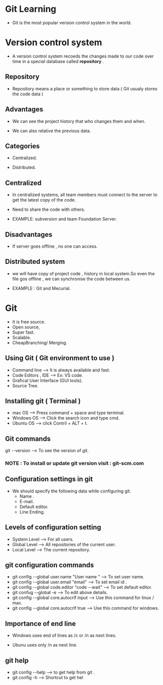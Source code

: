 # Git Learning #

* Git is the most popular version control system in the world.

# Version control system #

* A version control system recoeds the changes made to our code over time in a special database called <b> repository </b>.

## Repository ##

  * Repository means a place or something to store data ( Git usualy stores the code data )

## Advantages ##  

  * We can see the project history that who changes them and when.

  * We can also relative the previous data.

## Categories ##    

   * Centralized.

   * Distributed.

## Centralized ##   

  * In centralized systems, all team members must connect to the server to get the latest copy of the code.

  * Need to share the code with others.

  * EXAMPLE: subversion and team Foundation Server.  

## Disadvantages ## 

  * If server goes offline , no one can access.

## Distributed system ##   

  * we will have copy of project code , history in local system.So even the file gos offline , we can synchronise the code between us.

  * EXAMPLE : Git and Mecurial.

# Git #

* It is free source.
* Open source,
* Super fast.
* Scalable.
* CheapBranching/ Merging.

## Using Git ( Git environment to use ) ##

 * Command line --> It is always available and fast.
 * Code Editors , IDE --> Ex: VS code.
 * Grafical User Interface (GUI tools).
 * Source Tree.

## Installing git ( Terminal ) ##

   * mac OS --> Press command + space and type terminal.
   * Windows OS --> Click the search icon and type cmd.
   * Ubuntu OS --> click Contril + ALT + t.

## Git commands ##   

  git --version     -->  To see the version of git.

### NOTE : To install or update git version visit : git-scm.com ###

## Configuration settings in git ##

* We should specify the following data while configuring git.
  * Name .
  * E-mail.
  * Default editor.
  * Line Ending.

## Levels of configuration setting ##
 * System Level --> For all users.
 * Global Level --> All repositories of the current user.
 * Local Level --> The current repository.

## git configuration commands ##

 * git config --global user.name "User name " --> To set user name.
 * git config --global user.email "email" --> To set email id .
 * git config --global code.editor "code --wait" --> To set default editor.
 * git confug --global -e --> To edit above details.
 * git config --global core.autocrlf input --> Use this command for linux / mac.
 * git config --global core.autocrlf true --> Use this command for windows. 

## Importance of end line ##

* Windows uses end of lines as /c or /n as next lines.

* Ubunu uses only /n as next line.

## git help ##

 * git config --help --> to get help from git .
 * git config -h --> Shortcut to get hel






